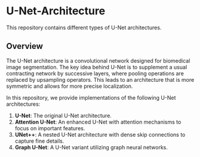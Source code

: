 # U-Net-Architecture
This repository contains different types of U-Net architectures.

## Overview

The U-Net architecture is a convolutional network designed for biomedical image segmentation. The key idea behind U-Net is to supplement a usual contracting network by successive layers, where pooling operations are replaced by upsampling operators. This leads to an architecture that is more symmetric and allows for more precise localization.

In this repository, we provide implementations of the following U-Net architectures:

1. **U-Net**: The original U-Net architecture.
2. **Attention U-Net**: An enhanced U-Net with attention mechanisms to focus on important features.
3. **UNet++**: A nested U-Net architecture with dense skip connections to capture fine details.
4. **Graph U-Net**: A U-Net variant utilizing graph neural networks.
